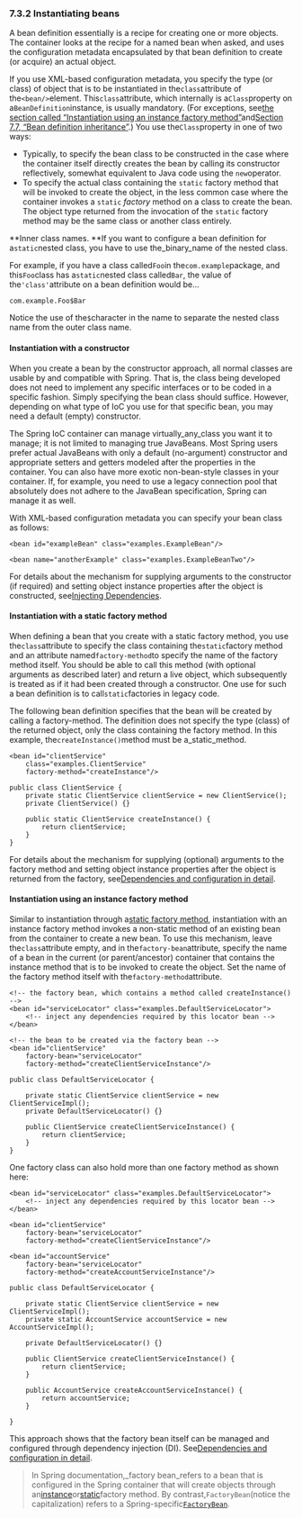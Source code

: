 ### 7.3.2 Instantiating beans

A bean definition essentially is a recipe for creating one or more objects. The container looks at the recipe for a named bean when asked, and uses the configuration metadata encapsulated by that bean definition to create \(or acquire\) an actual object.

If you use XML-based configuration metadata, you specify the type \(or class\) of object that is to be instantiated in the`class`attribute of the`<bean/>`element. This`class`attribute, which internally is a`Class`property on a`BeanDefinition`instance, is usually mandatory. \(For exceptions, see[the section called “Instantiation using an instance factory method”](https://docs.spring.io/spring/docs/current/spring-framework-reference/htmlsingle/#beans-factory-class-instance-factory-method)and[Section 7.7, “Bean definition inheritance”](https://docs.spring.io/spring/docs/current/spring-framework-reference/htmlsingle/#beans-child-bean-definitions).\) You use the`Class`property in one of two ways:

* Typically, to specify the bean class to be constructed in the case where the container itself directly creates the bean by calling its constructor reflectively, somewhat equivalent to Java code using the `new`operator.
* To specify the actual class containing the `static` factory method that will be invoked to create the object, in the less common case where the container invokes a  `static` _factory_ method on a class to create the bean. The object type returned from the invocation of the `static` factory method may be the same class or another class entirely.

**Inner class names. **If you want to configure a bean definition for a`static`nested class, you have to use the\_binary\_name of the nested class.

For example, if you have a class called`Foo`in the`com.example`package, and this`Foo`class has a`static`nested class called`Bar`, the value of the`'class'`attribute on a bean definition would be…​

`com.example.Foo$Bar`

Notice the use of the`$`character in the name to separate the nested class name from the outer class name.

#### Instantiation with a constructor

When you create a bean by the constructor approach, all normal classes are usable by and compatible with Spring. That is, the class being developed does not need to implement any specific interfaces or to be coded in a specific fashion. Simply specifying the bean class should suffice. However, depending on what type of IoC you use for that specific bean, you may need a default \(empty\) constructor.

The Spring IoC container can manage virtually\_any\_class you want it to manage; it is not limited to managing true JavaBeans. Most Spring users prefer actual JavaBeans with only a default \(no-argument\) constructor and appropriate setters and getters modeled after the properties in the container. You can also have more exotic non-bean-style classes in your container. If, for example, you need to use a legacy connection pool that absolutely does not adhere to the JavaBean specification, Spring can manage it as well.

With XML-based configuration metadata you can specify your bean class as follows:

```
<bean id="exampleBean" class="examples.ExampleBean"/>

<bean name="anotherExample" class="examples.ExampleBeanTwo"/>
```

For details about the mechanism for supplying arguments to the constructor \(if required\) and setting object instance properties after the object is constructed, see[Injecting Dependencies](https://docs.spring.io/spring/docs/current/spring-framework-reference/htmlsingle/#beans-factory-collaborators).

#### Instantiation with a static factory method

When defining a bean that you create with a static factory method, you use the`class`attribute to specify the class containing the`static`factory method and an attribute named`factory-method`to specify the name of the factory method itself. You should be able to call this method \(with optional arguments as described later\) and return a live object, which subsequently is treated as if it had been created through a constructor. One use for such a bean definition is to call`static`factories in legacy code.

The following bean definition specifies that the bean will be created by calling a factory-method. The definition does not specify the type \(class\) of the returned object, only the class containing the factory method. In this example, the`createInstance()`method must be a\_static\_method.

```
<bean id="clientService"
    class="examples.ClientService"
    factory-method="createInstance"/>
```

```
public class ClientService {
    private static ClientService clientService = new ClientService();
    private ClientService() {}

    public static ClientService createInstance() {
        return clientService;
    }
}
```

For details about the mechanism for supplying \(optional\) arguments to the factory method and setting object instance properties after the object is returned from the factory, see[Dependencies and configuration in detail](https://docs.spring.io/spring/docs/current/spring-framework-reference/htmlsingle/#beans-factory-properties-detailed).

#### Instantiation using an instance factory method

Similar to instantiation through a[static factory method](https://docs.spring.io/spring/docs/current/spring-framework-reference/htmlsingle/#beans-factory-class-static-factory-method), instantiation with an instance factory method invokes a non-static method of an existing bean from the container to create a new bean. To use this mechanism, leave the`class`attribute empty, and in the`factory-bean`attribute, specify the name of a bean in the current \(or parent/ancestor\) container that contains the instance method that is to be invoked to create the object. Set the name of the factory method itself with the`factory-method`attribute.

```
<!-- the factory bean, which contains a method called createInstance() -->
<bean id="serviceLocator" class="examples.DefaultServiceLocator">
    <!-- inject any dependencies required by this locator bean -->
</bean>

<!-- the bean to be created via the factory bean -->
<bean id="clientService"
    factory-bean="serviceLocator"
    factory-method="createClientServiceInstance"/>
```

```
public class DefaultServiceLocator {

    private static ClientService clientService = new ClientServiceImpl();
    private DefaultServiceLocator() {}

    public ClientService createClientServiceInstance() {
        return clientService;
    }
}
```

One factory class can also hold more than one factory method as shown here:

```
<bean id="serviceLocator" class="examples.DefaultServiceLocator">
    <!-- inject any dependencies required by this locator bean -->
</bean>

<bean id="clientService"
    factory-bean="serviceLocator"
    factory-method="createClientServiceInstance"/>

<bean id="accountService"
    factory-bean="serviceLocator"
    factory-method="createAccountServiceInstance"/>
```

```
public class DefaultServiceLocator {

    private static ClientService clientService = new ClientServiceImpl();
    private static AccountService accountService = new AccountServiceImpl();

    private DefaultServiceLocator() {}

    public ClientService createClientServiceInstance() {
        return clientService;
    }

    public AccountService createAccountServiceInstance() {
        return accountService;
    }

}
```

This approach shows that the factory bean itself can be managed and configured through dependency injection \(DI\). See[Dependencies and configuration in detail](https://docs.spring.io/spring/docs/current/spring-framework-reference/htmlsingle/#beans-factory-properties-detailed).

> In Spring documentation,\_factory bean\_refers to a bean that is configured in the Spring container that will create objects through an[instance](https://docs.spring.io/spring/docs/current/spring-framework-reference/htmlsingle/#beans-factory-class-instance-factory-method)or[static](https://docs.spring.io/spring/docs/current/spring-framework-reference/htmlsingle/#beans-factory-class-static-factory-method)factory method. By contrast,`FactoryBean`\(notice the capitalization\) refers to a Spring-specific[`FactoryBean`](https://docs.spring.io/spring/docs/current/spring-framework-reference/htmlsingle/#beans-factory-extension-factorybean).



